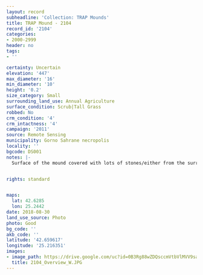 ```yaml
---
layout: record
subheadline: 'Collection: TRAP Mounds'
title: TRAP Mound - 2104
record_id: '2104'
categories:
- 2000-2999
header: no
tags:
- ''

certainty: Uncertain
elevation: '447'
max_diameter: '16'
min_diameter: '10'
height: '0.2'
size_category: Small
surrounding_land_use: Annual Agriculture
surface_condition: Scrub|Tall Grass
robbed: No
crm_condition: '4'
crm_intactness: '4'
campaign: '2011'
source: Remote Sensing
municipality: Gorno Sahrane necropolis
locality: ''
bgcode: DS001
notes: |-
  Surface of the mound covered with lots of stones/either from the surrounding pasture or from the mound.


rights: standard


maps:
  lat: 42.6285
  lon: 25.2442
date: 2018-08-30
land_use_source: Photo
photo: Good
bg_code: ''
akb_code: ''
latitude: '42.659617'
longitude: '25.216351'
images:
- image_path: https://drive.google.com/uc?id=0B3Rg88wZDQsccmVtbVlMVV9saE0
  title: 2104_Overview_W.JPG
---
```

